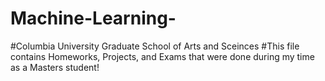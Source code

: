 # Machine-Learning- 
#Columbia University Graduate School of Arts and Sceinces 
#This file contains Homeworks, Projects, and Exams that were done during my time as a Masters student! 
